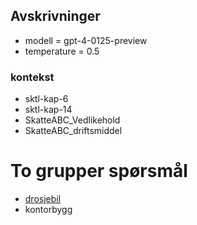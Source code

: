 ## Avskrivninger

- modell = gpt-4-0125-preview
- temperature = 0.5

### kontekst
- sktl-kap-6
- sktl-kap-14
- SkatteABC_Vedlikehold
- SkatteABC_driftsmiddel


# To grupper spørsmål
- [drosjebil](https://github.com/hans-chr-f/ChatGPT-skatterett/blob/main/avskrivninger-drosje.md)
- kontorbygg
